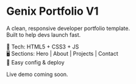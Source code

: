 # Genix Portfolio V1  
A clean, responsive developer portfolio template.  
Built to help devs launch fast.  

🔧 Tech: HTML5 + CSS3 + JS  
🖥️ Sections: Hero | About | Projects | Contact  
🎯 Easy config & deploy  

Live demo coming soon.
